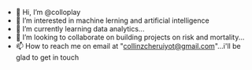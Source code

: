 - 👋 Hi, I’m @colloplay
- 👀 I’m interested in machine lerning and artificial intelligence
- 🌱 I’m currently learning data analytics...
- 💞️ I’m looking to collaborate on building projects on risk and mortality...
- 📫 How to reach me on email at "collinzcheruiyot@gmail.com"...i'll be glad to get in touch

<!---
colloplay/colloplay is a ✨ special ✨ repository because its `README.md` (this file) appears on your GitHub profile.
You can click the Preview link to take a look at your changes.
--->
